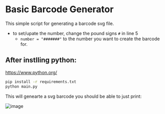 # Basic Barcode Generator
This simple script for generating a barcode svg file.

- to set/upate the number,  change the pound signs `#` in line 5
  - `number = "#######"` to the number you want to create the barcode for.

## After instlling python:
https://www.python.org/


 ```bash
pip install -r requirements.txt
python main.py
```

This will genearte a svg barcode you should be able to just print: 

![image](https://github.com/lineman60/barcode/assets/2425533/787a31ee-c636-483a-b4e2-4d481723a7a1)
